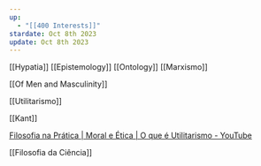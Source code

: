 ```yaml
---
up:
  - "[[400 Interests]]"
stardate: Oct 8th 2023
update: Oct 8th 2023
---
```

[[Hypatia]]
[[Epistemology]]
[[Ontology]]
[[Marxismo]]


[[Of Men and Masculinity]]

[[Utilitarismo]]


[[Kant]]

[Filosofia na Prática | Moral e Ética | O que é Utilitarismo - YouTube](https://www.youtube.com/watch?v=gW2XJgUFEps)

[[Filosofia da Ciência]]